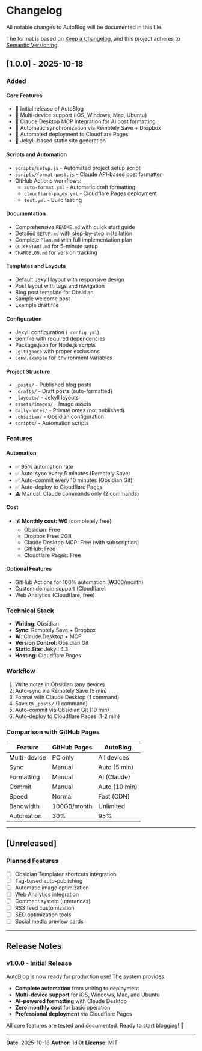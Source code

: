 # Changelog

All notable changes to AutoBlog will be documented in this file.

The format is based on [Keep a Changelog](https://keepachangelog.com/en/1.0.0/),
and this project adheres to [Semantic Versioning](https://semver.org/spec/v2.0.0.html).

## [1.0.0] - 2025-10-18

### Added

#### Core Features
- 🎉 Initial release of AutoBlog
- 📱 Multi-device support (iOS, Windows, Mac, Ubuntu)
- 🤖 Claude Desktop MCP integration for AI post formatting
- 🔄 Automatic synchronization via Remotely Save + Dropbox
- 🚀 Automated deployment to Cloudflare Pages
- 📝 Jekyll-based static site generation

#### Scripts and Automation
- `scripts/setup.js` - Automated project setup script
- `scripts/format-post.js` - Claude API-based post formatter
- GitHub Actions workflows:
  - `auto-format.yml` - Automatic draft formatting
  - `cloudflare-pages.yml` - Cloudflare Pages deployment
  - `test.yml` - Build testing

#### Documentation
- Comprehensive `README.md` with quick start guide
- Detailed `SETUP.md` with step-by-step installation
- Complete `Plan.md` with full implementation plan
- `QUICKSTART.md` for 5-minute setup
- `CHANGELOG.md` for version tracking

#### Templates and Layouts
- Default Jekyll layout with responsive design
- Post layout with tags and navigation
- Blog post template for Obsidian
- Sample welcome post
- Example draft file

#### Configuration
- Jekyll configuration (`_config.yml`)
- Gemfile with required dependencies
- Package.json for Node.js scripts
- `.gitignore` with proper exclusions
- `.env.example` for environment variables

#### Project Structure
- `_posts/` - Published blog posts
- `_drafts/` - Draft posts (auto-formatted)
- `_layouts/` - Jekyll layouts
- `assets/images/` - Image assets
- `daily-notes/` - Private notes (not published)
- `.obsidian/` - Obsidian configuration
- `scripts/` - Automation scripts

### Features

#### Automation
- ✅ 95% automation rate
- ✅ Auto-sync every 5 minutes (Remotely Save)
- ✅ Auto-commit every 10 minutes (Obsidian Git)
- ✅ Auto-deploy to Cloudflare Pages
- ⚠️ Manual: Claude commands only (2 commands)

#### Cost
- 💰 **Monthly cost: ₩0** (completely free)
  - Obsidian: Free
  - Dropbox Free: 2GB
  - Claude Desktop MCP: Free (with subscription)
  - GitHub: Free
  - Cloudflare Pages: Free

#### Optional Features
- GitHub Actions for 100% automation (₩300/month)
- Custom domain support (Cloudflare)
- Web Analytics (Cloudflare, free)

### Technical Stack
- **Writing**: Obsidian
- **Sync**: Remotely Save + Dropbox
- **AI**: Claude Desktop + MCP
- **Version Control**: Obsidian Git
- **Static Site**: Jekyll 4.3
- **Hosting**: Cloudflare Pages

### Workflow
1. Write notes in Obsidian (any device)
2. Auto-sync via Remotely Save (5 min)
3. Format with Claude Desktop (1 command)
4. Save to `_posts/` (1 command)
5. Auto-commit via Obsidian Git (10 min)
6. Auto-deploy to Cloudflare Pages (1-2 min)

### Comparison with GitHub Pages

| Feature | GitHub Pages | AutoBlog |
|---------|--------------|----------|
| Multi-device | PC only | All devices |
| Sync | Manual | Auto (5 min) |
| Formatting | Manual | AI (Claude) |
| Commit | Manual | Auto (10 min) |
| Speed | Normal | Fast (CDN) |
| Bandwidth | 100GB/month | Unlimited |
| Automation | 30% | 95% |

---

## [Unreleased]

### Planned Features
- [ ] Obsidian Templater shortcuts integration
- [ ] Tag-based auto-publishing
- [ ] Automatic image optimization
- [ ] Web Analytics integration
- [ ] Comment system (utterances)
- [ ] RSS feed customization
- [ ] SEO optimization tools
- [ ] Social media preview cards

---

## Release Notes

### v1.0.0 - Initial Release

AutoBlog is now ready for production use! The system provides:

- **Complete automation** from writing to deployment
- **Multi-device support** for iOS, Windows, Mac, and Ubuntu
- **AI-powered formatting** with Claude Desktop
- **Zero monthly cost** for basic operation
- **Professional deployment** via Cloudflare Pages

All core features are tested and documented. Ready to start blogging! 🚀

---

**Date**: 2025-10-18
**Author**: 1di0t
**License**: MIT
